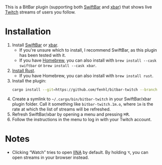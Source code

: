 This is a BitBar plugin (supporting both [SwiftBar](https://swiftbar.app/) and [xbar](https://xbarapp.com/)) that shows live [Twitch](https://twitch.tv/) streams of users you follow.

# Installation

1. Install [SwiftBar](https://swiftbar.app/) or [xbar](https://xbarapp.com/).
    * If you're unsure which to install, I recommend SwiftBar, as this plugin has been tested with it.
    * If you have [Homebrew](https://brew.sh/), you can also install with `brew install --cask swiftbar` or `brew install --cask xbar`.
2. [Install Rust](https://www.rust-lang.org/tools/install).
    * If you have Homebrew, you can also install with `brew install rust`.
3. Install the plugin:
    ```sh
    cargo install --git=https://github.com/fenhl/bitbar-twitch --branch=main
    ```
4. Create a symlink to `~/.cargo/bin/bitbar-twitch` in your SwiftBar/xbar plugin folder. Call it something like `bitbar-twitch.1m.o`, where `1m` is the rate at which the list of streams will be refreshed.
5. Refresh SwiftBar/xbar by opening a menu and pressing <kbd>⌘</kbd><kbd>R</kbd>.
6. Follow the instructions in the menu to log in with your Twitch account.

# Notes

* Clicking “Watch” tries to open [IINA](https://iina.io/) by default. By holding <kbd>⌥</kbd>, you can open streams in your browser instead.
